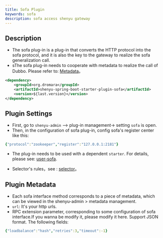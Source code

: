 ```yaml
---
title: Sofa Plugin
keywords: sofa
description: sofa access shenyu gateway
---
```


## Description

* The sofa plug-in is a plug-in that converts the HTTP protocol into the sofa protocol, and it is also the key to the gateway to realize the sofa generalization call.
* sThe sofa plug-in needs to cooperate with metadata to realize the call of Dubbo. Please refer to: [Metadata](../meta-data)。

```xml
<dependency>
    <groupId>org.dromara</groupId>
    <artifactId>shenyu-spring-boot-starter-plugin-sofa</artifactId>
    <version>${last.version}</version>
</dependency>
```

## Plugin Settings

* First, go to `shenyu-admin` --> plug-in management->  setting `sofa` is open.
* Then, in the configuration of sofa plug-in, config sofa's register center like this: 
```yaml
{"protocol":"zookeeper","register":"127.0.0.1:2181"}
```
* The plug-in needs to be used with a dependent `starter`. For details, please see: [user-sofa](../sofa-rpc-proxy).

* Selector's rules，see : [selector](../selector-and-rule)。

## Plugin Metadata

* Each sofa interface method corresponds to a piece of metadata, which can be viewed in the shenyu-admin > metadata management.
* `url`: It's your http urls.
* RPC extension parameter, corresponding to some configuration of sofa interface.If you wanna be modify it, please modify it here. Support JSON format. The following fields:

```yaml
{"loadbalance":"hash","retries":3,"timeout":-1}
```


